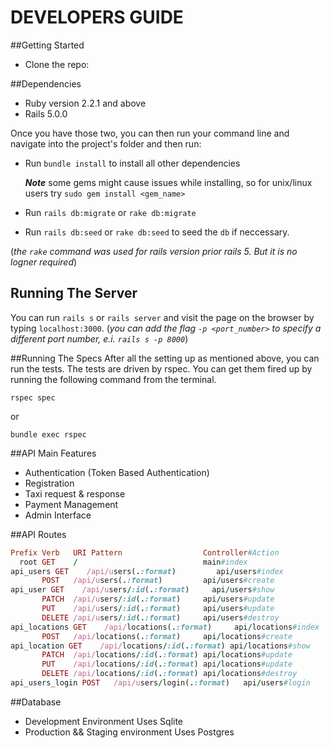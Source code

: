 # DEVELOPERS GUIDE

##Getting Started

+ Clone the repo:

##Dependencies

* Ruby version 2.2.1 and above
* Rails 5.0.0

Once you have those two, you can then run your command line and navigate into the project's folder and then run:

* Run `bundle install` to install all other dependencies


    ***Note*** some gems might cause issues while installing, so for unix/linux users try `sudo gem install <gem_name>`
* Run `rails db:migrate` or `rake db:migrate`
* Run `rails db:seed`  or `rake db:seed` to seed the `db` if neccessary.

(*the `rake` command was used for rails version prior rails 5. But it is no logner required*)

## Running The Server

You can run `rails s` or `rails server` and visit the page on the browser by typing `localhost:3000`. (*you can add the flag `-p <port_number>` to specify a different port number, e.i. `rails s -p 8000`*)

##Running The Specs
After all the setting up as mentioned above, you can run the tests. The tests are driven by rspec. You can get them fired up by running the following command from the terminal.

  `rspec spec`

or

  `bundle exec rspec`

##API Main Features

* Authentication (Token Based Authentication)
* Registration
* Taxi request & response
* Payment Management
* Admin Interface

##API Routes

```ruby
Prefix Verb   URI Pattern                  Controller#Action
  root GET    /                            main#index
api_users GET    /api/users(.:format)         api/users#index
       POST   /api/users(.:format)         api/users#create
api_user GET    /api/users/:id(.:format)     api/users#show
       PATCH  /api/users/:id(.:format)     api/users#update
       PUT    /api/users/:id(.:format)     api/users#update
       DELETE /api/users/:id(.:format)     api/users#destroy
api_locations GET    /api/locations(.:format)     api/locations#index
       POST   /api/locations(.:format)     api/locations#create
api_location GET    /api/locations/:id(.:format) api/locations#show
       PATCH  /api/locations/:id(.:format) api/locations#update
       PUT    /api/locations/:id(.:format) api/locations#update
       DELETE /api/locations/:id(.:format) api/locations#destroy
api_users_login POST   /api/users/login(.:format)   api/users#login
```

##Database
* Development Environment
    Uses Sqlite
* Production && Staging environment
    Uses Postgres

